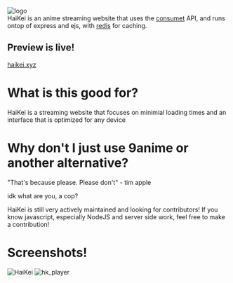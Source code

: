 ![logo](https://user-images.githubusercontent.com/99224452/210157888-0c2eded2-6e59-40a5-8f12-71c4a4dfd837.png)<br>
HaiKei is an anime streaming website that uses the [consumet](https://github.com/consumet/api.consumet.org) API, and runs ontop of express and ejs, with [redis](https://redis.io/) for caching.

## Preview is live!
[haikei.xyz](https://haikei.xyz)

# What is this good for? 
HaiKei is a streaming website that focuses on minimial loading times and an interface that is optimized for any device

# Why don't I just use 9anime or another alternative?

"That's because please. Please don't" - tim apple

idk what are you, a cop?

HaiKei is still very actively maintained and looking for contributors! If you know javascript, especially NodeJS and server side work, feel free to make a contribution!

# Screenshots!
![HaiKei](https://user-images.githubusercontent.com/99224452/217099723-6d985dfc-aa0a-430f-aa44-6744e95f6fd8.png)
![hk_player](https://user-images.githubusercontent.com/99224452/210157881-c297bcd0-2806-43b2-b55b-e31da4187d77.png)

